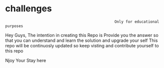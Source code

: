 # challenges
                                                     Only for educational purposes
Hey Guys,
The intention in creating this Repo is Provide you the answer so that you can understand and learn the solution and upgrade your self
This repo will be continuosly updated so keep visting and contribute yourself to this repo 

Njoy Your Stay here
